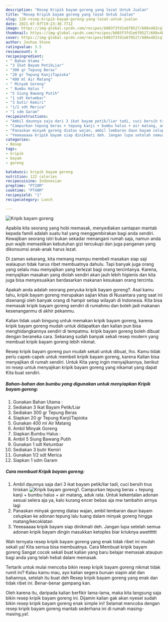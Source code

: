 ```yaml
---
description: "Resep Kripik bayam goreng yang lezat Untuk Jualan"
title: "Resep Kripik bayam goreng yang lezat Untuk Jualan"
slug: 120-resep-kripik-bayam-goreng-yang-lezat-untuk-jualan
date: 2021-07-07T19:23:30.771Z
image: https://img-global.cpcdn.com/recipes/b003f3fd1e6f0527/680x482cq70/kripik-bayam-goreng-foto-resep-utama.jpg
thumbnail: https://img-global.cpcdn.com/recipes/b003f3fd1e6f0527/680x482cq70/kripik-bayam-goreng-foto-resep-utama.jpg
cover: https://img-global.cpcdn.com/recipes/b003f3fd1e6f0527/680x482cq70/kripik-bayam-goreng-foto-resep-utama.jpg
author: Joshua Stone
ratingvalue: 3.5
reviewcount: 8
recipeingredient:
- " Bahan Utama "
- "3 Ikat Bayam PetikLiar"
- "300 gr Tepung Beras"
- "20 gr Tepung KanjiTapioka"
- "400 ml Air Matang"
- " Minyak Goreng"
- " Bumbu Halus "
- "5 Siung Bawang Putih"
- "1 sdt Ketumbar"
- "3 butir Kemiri"
- "1/2 sdt Merica"
- "1 sdm Garam"
recipeinstructions:
- "Ambil daunnya saja dari 3 ikat bayam petik/liar tadi, cuci bersih trus tiriskan"
- "Campurkan tepung beras + tepung kanji + bumbu halus + air matang, aduk rata. Untuk kekentalan adonan sesuai selera aja ya, kalo kurang encer bebas aja mw tambahin airnya lagi"
- "Panaskan minyak goreng diatas wajan, ambil lembaran daun bayam celupkan ke adonan tepung lalu tuang dalam minyak goreng hingga matang/kecoklatan"
- "Yeeeaaaaa kripik bayam siap dinikmati deh. Jangan lupa setelah semua adonan kripik bayam dingin masukkan ketoples biar kriuknya awetttttt"
categories:
- Resep
tags:
- kripik
- bayam
- goreng

katakunci: kripik bayam goreng 
nutrition: 122 calories
recipecuisine: Indonesian
preptime: "PT28M"
cooktime: "PT48M"
recipeyield: "1"
recipecategory: Lunch

---
```



![Kripik bayam goreng](https://img-global.cpcdn.com/recipes/b003f3fd1e6f0527/680x482cq70/kripik-bayam-goreng-foto-resep-utama.jpg)

Apabila kita seorang yang hobi memasak, menyediakan santapan mantab kepada famili adalah suatu hal yang menggembirakan bagi anda sendiri. Kewajiban seorang istri bukan sekadar menangani rumah saja, namun anda pun wajib memastikan kebutuhan gizi tercukupi dan juga panganan yang dikonsumsi anak-anak harus lezat.

Di zaman  sekarang, kita memang mampu membeli masakan siap saji walaupun tidak harus ribet membuatnya dahulu. Tapi banyak juga orang yang selalu mau menyajikan yang terlezat bagi orang tercintanya. Karena, menyajikan masakan yang diolah sendiri akan jauh lebih higienis dan kita juga bisa menyesuaikan berdasarkan makanan kesukaan orang tercinta. 



Apakah anda adalah seorang penyuka kripik bayam goreng?. Asal kamu tahu, kripik bayam goreng merupakan sajian khas di Nusantara yang saat ini disenangi oleh banyak orang di hampir setiap wilayah di Indonesia. Kita bisa memasak kripik bayam goreng sendiri di rumahmu dan boleh jadi makanan kesenanganmu di akhir pekanmu.

Kalian tidak usah bingung untuk memakan kripik bayam goreng, karena kripik bayam goreng mudah untuk didapatkan dan kalian pun bisa menghidangkannya sendiri di tempatmu. kripik bayam goreng boleh dibuat dengan beraneka cara. Sekarang sudah banyak sekali resep modern yang membuat kripik bayam goreng lebih nikmat.

Resep kripik bayam goreng pun mudah sekali untuk dibuat, lho. Kamu tidak perlu capek-capek untuk membeli kripik bayam goreng, karena Kalian bisa menyajikan di rumah sendiri. Untuk Kita yang ingin menyajikannya, berikut ini resep untuk menyajikan kripik bayam goreng yang nikamat yang dapat Kita buat sendiri.

<!--inarticleads1-->

##### Bahan-bahan dan bumbu yang digunakan untuk menyiapkan Kripik bayam goreng:

1. Gunakan  Bahan Utama :
1. Sediakan 3 Ikat Bayam Petik/Liar
1. Sediakan 300 gr Tepung Beras
1. Siapkan 20 gr Tepung Kanji/Tapioka
1. Gunakan 400 ml Air Matang
1. Ambil  Minyak Goreng
1. Siapkan  Bumbu Halus :
1. Ambil 5 Siung Bawang Putih
1. Gunakan 1 sdt Ketumbar
1. Sediakan 3 butir Kemiri
1. Gunakan 1/2 sdt Merica
1. Siapkan 1 sdm Garam




<!--inarticleads2-->

##### Cara membuat Kripik bayam goreng:

1. Ambil daunnya saja dari 3 ikat bayam petik/liar tadi, cuci bersih trus tiriskan
<img src="https://img-global.cpcdn.com/steps/3b879e1fdd61f23f/160x128cq70/kripik-bayam-goreng-langkah-memasak-1-foto.jpg" alt="Kripik bayam goreng">1. Campurkan tepung beras + tepung kanji + bumbu halus + air matang, aduk rata. Untuk kekentalan adonan sesuai selera aja ya, kalo kurang encer bebas aja mw tambahin airnya lagi
1. Panaskan minyak goreng diatas wajan, ambil lembaran daun bayam celupkan ke adonan tepung lalu tuang dalam minyak goreng hingga matang/kecoklatan
1. Yeeeaaaaa kripik bayam siap dinikmati deh. Jangan lupa setelah semua adonan kripik bayam dingin masukkan ketoples biar kriuknya awetttttt




Wah ternyata resep kripik bayam goreng yang enak tidak ribet ini mudah sekali ya! Kita semua bisa membuatnya. Cara Membuat kripik bayam goreng Sangat cocok sekali buat kalian yang baru belajar memasak ataupun bagi anda yang telah hebat dalam memasak.

Tertarik untuk mulai mencoba bikin resep kripik bayam goreng nikmat tidak rumit ini? Kalau kamu mau, ayo kalian segera buruan siapin alat dan bahannya, setelah itu buat deh Resep kripik bayam goreng yang enak dan tidak ribet ini. Benar-benar gampang kan. 

Oleh karena itu, daripada kalian berfikir lama-lama, maka kita langsung saja bikin resep kripik bayam goreng ini. Dijamin kalian gak akan nyesel sudah bikin resep kripik bayam goreng enak simple ini! Selamat mencoba dengan resep kripik bayam goreng mantab sederhana ini di rumah masing-masing,ya!.

